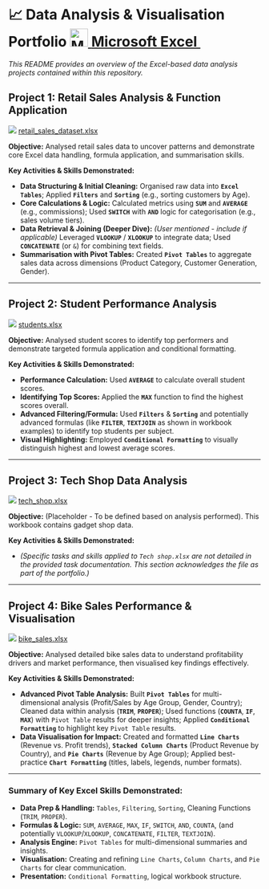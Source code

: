 # 📈 Data Analysis & Visualisation Portfolio <a href="https://www.microsoft.com/en-us/microsoft-365/excel" target="_blank" rel="noreferrer"><img src="https://img.icons8.com/color/24/000000/microsoft-excel-2019--v1.png" width="36" height="36" alt="Microsoft Excel"/> **Microsoft Excel** </a>&nbsp;  

*This README provides an overview of the Excel-based data analysis projects contained within this repository.*

## Project 1: Retail Sales Analysis & Function Application

<img src="https://img.icons8.com/color/24/000000/microsoft-excel-2019--v1.png"/> [retail_sales_dataset.xlsx](https://justit831-my.sharepoint.com/:x:/g/personal/justincracium_bootcamp_justit_co_uk/EW2mJFN6GN5HsUmKJ7xwof8B9vUReVYqlEq2GSOQzoHAkg?e=fupuA3)

**Objective:** Analysed retail sales data to uncover patterns and demonstrate core Excel data handling, formula application, and summarisation skills.

**Key Activities & Skills Demonstrated:**

* **Data Structuring & Initial Cleaning:** Organised raw data into **`Excel Tables`**; Applied **`Filters`** and **`Sorting`** (e.g., sorting customers by Age).
* **Core Calculations & Logic:** Calculated metrics using **`SUM`** and **`AVERAGE`** (e.g., commissions); Used **`SWITCH`** with **`AND`** logic for categorisation (e.g., sales volume tiers).
* **Data Retrieval & Joining (Deeper Dive):** *(User mentioned - include if applicable)* Leveraged **`VLOOKUP`** / **`XLOOKUP`** to integrate data; Used **`CONCATENATE`** (or `&`) for combining text fields.
* **Summarisation with Pivot Tables:** Created **`Pivot Tables`** to aggregate sales data across dimensions (Product Category, Customer Generation, Gender).

---

## Project 2: Student Performance Analysis

<img src="https://img.icons8.com/color/24/000000/microsoft-excel-2019--v1.png"/> [students.xlsx](https://justit831-my.sharepoint.com/:x:/g/personal/justincracium_bootcamp_justit_co_uk/EWGRHqxEdA5HltvKQrbbM7gB6mpESBX70W56DRFfG_Oi-g?e=hrdftL)

**Objective:** Analysed student scores to identify top performers and demonstrate targeted formula application and conditional formatting.

**Key Activities & Skills Demonstrated:**

* **Performance Calculation:** Used **`AVERAGE`** to calculate overall student scores.
* **Identifying Top Scores:** Applied the **`MAX`** function to find the highest scores overall.
* **Advanced Filtering/Formula:** Used **`Filters`** & **`Sorting`** and potentially advanced formulas (like **`FILTER`**, **`TEXTJOIN`** as shown in workbook examples) to identify top students per subject.
* **Visual Highlighting:** Employed **`Conditional Formatting`** to visually distinguish highest and lowest average scores.

---

## Project 3: Tech Shop Data Analysis

<img src="https://img.icons8.com/color/24/000000/microsoft-excel-2019--v1.png"/> [tech_shop.xlsx](https://justit831-my.sharepoint.com/:x:/g/personal/justincracium_bootcamp_justit_co_uk/EQj4X42Ep6NKoZdm-975RN8BhzZ0UW2SKUl47FckdTbrsg?e=ONfsbi)

**Objective:** (Placeholder - To be defined based on analysis performed). This workbook contains gadget shop data.

**Key Activities & Skills Demonstrated:**

* *(Specific tasks and skills applied to `Tech shop.xlsx` are not detailed in the provided task documentation. This section acknowledges the file as part of the portfolio.)*

---

## Project 4: Bike Sales Performance & Visualisation

<img src="https://img.icons8.com/color/24/000000/microsoft-excel-2019--v1.png"/> [bike_sales.xlsx](https://justit831-my.sharepoint.com/:x:/g/personal/justincracium_bootcamp_justit_co_uk/Ea9shnOX2U9PjWQRBPGOXAEBVYqYAD8unbfY-DwmdoUdig)

**Objective:** Analysed detailed bike sales data to understand profitability drivers and market performance, then visualised key findings effectively.

**Key Activities & Skills Demonstrated:**

* **Advanced Pivot Table Analysis:** Built **`Pivot Tables`** for multi-dimensional analysis (Profit/Sales by Age Group, Gender, Country); Cleaned data within analysis (**`TRIM`**, **`PROPER`**); Used functions (**`COUNTA`**, **`IF`**, **`MAX`**) with `Pivot Table` results for deeper insights; Applied **`Conditional Formatting`** to highlight key `Pivot Table` results.
* **Data Visualisation for Impact:** Created and formatted **`Line Charts`** (Revenue vs. Profit trends), **`Stacked Column Charts`** (Product Revenue by Country), and **`Pie Charts`** (Revenue by Age Group); Applied best-practice **`Chart Formatting`** (titles, labels, legends, number formats).

---

### Summary of Key Excel Skills Demonstrated:


* **Data Prep & Handling:** `Tables`, `Filtering`, `Sorting`, Cleaning Functions (`TRIM`, `PROPER`).
* **Formulas & Logic:** `SUM`, `AVERAGE`, `MAX`, `IF`, `SWITCH`, `AND`, `COUNTA`, (and potentially `VLOOKUP`/`XLOOKUP`, `CONCATENATE`, `FILTER`, `TEXTJOIN`).
* **Analysis Engine:** `Pivot Tables` for multi-dimensional summaries and insights.
* **Visualisation:** Creating and refining `Line Charts`, `Column Charts`, and `Pie Charts` for clear communication.
* **Presentation:** `Conditional Formatting`, logical workbook structure.
